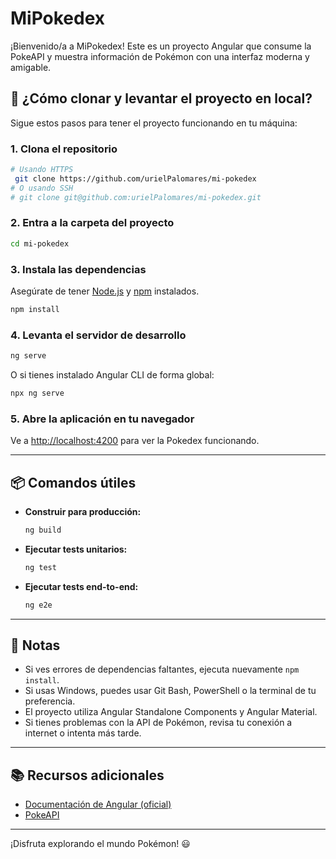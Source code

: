 # MiPokedex

¡Bienvenido/a a MiPokedex! Este es un proyecto Angular que consume la PokeAPI y muestra información de Pokémon con una interfaz moderna y amigable.

## 🚀 ¿Cómo clonar y levantar el proyecto en local?

Sigue estos pasos para tener el proyecto funcionando en tu máquina:

### 1. Clona el repositorio

```bash
# Usando HTTPS
 git clone https://github.com/urielPalomares/mi-pokedex
# O usando SSH
# git clone git@github.com:urielPalomares/mi-pokedex.git
```

### 2. Entra a la carpeta del proyecto

```bash
cd mi-pokedex
```

### 3. Instala las dependencias

Asegúrate de tener [Node.js](https://nodejs.org/) y [npm](https://www.npmjs.com/) instalados.

```bash
npm install
```

### 4. Levanta el servidor de desarrollo

```bash
ng serve
```

O si tienes instalado Angular CLI de forma global:

```bash
npx ng serve
```

### 5. Abre la aplicación en tu navegador

Ve a [http://localhost:4200](http://localhost:4200) para ver la Pokedex funcionando.

---

## 📦 Comandos útiles

- **Construir para producción:**
  ```bash
  ng build
  ```
- **Ejecutar tests unitarios:**
  ```bash
  ng test
  ```
- **Ejecutar tests end-to-end:**
  ```bash
  ng e2e
  ```

---

## 📝 Notas
- Si ves errores de dependencias faltantes, ejecuta nuevamente `npm install`.
- Si usas Windows, puedes usar Git Bash, PowerShell o la terminal de tu preferencia.
- El proyecto utiliza Angular Standalone Components y Angular Material.
- Si tienes problemas con la API de Pokémon, revisa tu conexión a internet o intenta más tarde.

---

## 📚 Recursos adicionales
- [Documentación de Angular (oficial)](https://angular.dev/)
- [PokeAPI](https://pokeapi.co/)

---

¡Disfruta explorando el mundo Pokémon! 😃
